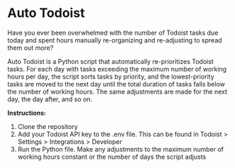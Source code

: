 # Auto Todoist
Have you ever been overwhelmed with the number of Todoist tasks due today and spent hours manually re-organizing and re-adjusting to spread them out more?

Auto Todoist is a Python script that automatically re-prioritizes Todoist tasks. For each day with tasks exceeding the maximum number of working hours per day, the script sorts tasks by priority, and the lowest-priority tasks are moved to the next day until the total duration of tasks falls below the number of working hours. The same adjustments are made for the next day, the day after, and so on.

**Instructions:**
1. Clone the repository
2. Add your Todoist API key to the .env file. This can be found in Todoist > Settings > Integrations > Developer
3. Run the Python file. Make any adjustments to the maximum number of working hours constant or the number of days the script adjusts
